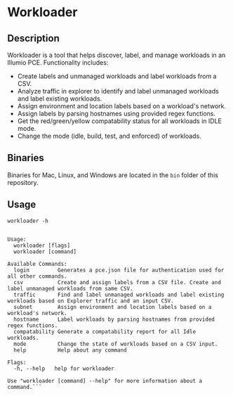 # Workloader

## Description
Workloader is a tool that helps discover, label, and manage workloads in an Illumio PCE. Functionality includes:
* Create labels and unmanaged workloads and label workloads from a CSV.
* Analyze traffic in explorer to identify and label unmanaged workloads and label existing workloads.
* Assign environment and location labels based on a workload's network.
* Assign labels by parsing hostnames using provided regex functions.
* Get the red/green/yellow compatability status for all workloads in IDLE mode.
* Change the mode (idle, build, test, and enforced) of workloads.

## Binaries
Binaries for Mac, Linux, and Windows are located in the `bin` folder of this repository.

## Usage
`workloader -h`

```Workloader is a tool that helps discover, label, and manage workloads in an Illumio PCE.

Usage:
  workloader [flags]
  workloader [command]

Available Commands:
  login         Generates a pce.json file for authentication used for all other commands.
  csv           Create and assign labels from a CSV file. Create and label unmanaged workloads from same CSV.
  traffic       Find and label unmanaged workloads and label existing workloads based on Explorer traffic and an input CSV.
  subnet        Assign environment and location labels based on a workload's network.
  hostname      Label workloads by parsing hostnames from provided regex functions.
  compatability Generate a compatability report for all Idle workloads.
  mode          Change the state of workloads based on a CSV input.
  help          Help about any command

Flags:
  -h, --help   help for workloader

Use "workloader [command] --help" for more information about a command.```